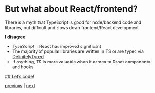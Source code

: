 # But what about React/frontend?

There is a myth that TypeScript is good for node/backend code and libraries, but difficult and slows down frontend/React development

**I disagree**

- TypeScript + React has improved significant
- The majority of popular libraries are written in TS or are typed via [DefinitelyTyped](https://github.com/DefinitelyTyped/DefinitelyTyped)
- If anything, TS is more valuable when it comes to React components and hooks

[## Let's code!](../example/src/index.js)

[previous](./3.md) | [next](./5.md)
